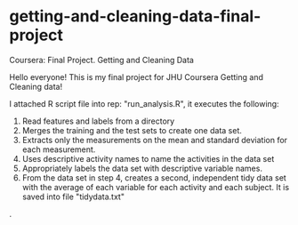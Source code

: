 # getting-and-cleaning-data-final-project
Coursera: Final Project. Getting and Cleaning Data

Hello everyone! 
This is my final project for JHU Coursera Getting and Cleaning data! 

I attached R script file into rep: "run_analysis.R", it executes the following:


1. Read features and labels from a directory
2. Merges the training and the test sets to create one data set.
2. Extracts only the measurements on the mean and standard deviation for each measurement.
3. Uses descriptive activity names to name the activities in the data set
4. Appropriately labels the data set with descriptive variable names.
5. From the data set in step 4, creates a second, independent tidy data set with the average of each variable for each activity and each subject. It is saved into file "tidydata.txt"

.
